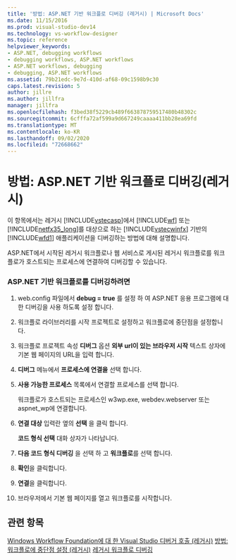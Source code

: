 ```yaml
---
title: '방법: ASP.NET 기반 워크플로 디버깅 (레거시) | Microsoft Docs'
ms.date: 11/15/2016
ms.prod: visual-studio-dev14
ms.technology: vs-workflow-designer
ms.topic: reference
helpviewer_keywords:
- ASP.NET, debugging workflows
- debugging workflows, ASP.NET workflows
- ASP.NET workflows, debugging
- debugging, ASP.NET workflows
ms.assetid: 79b21edc-9e7d-410d-af68-09c1598b9c30
caps.latest.revision: 5
author: jillre
ms.author: jillfra
manager: jillfra
ms.openlocfilehash: f3bed38f5229cb489f663878759517480b48302c
ms.sourcegitcommit: 6cfffa72af599a9d667249caaaa411bb28ea69fd
ms.translationtype: MT
ms.contentlocale: ko-KR
ms.lasthandoff: 09/02/2020
ms.locfileid: "72668662"
---
```

# <a name="how-to-debug-aspnet-based-workflows-legacy"></a>방법: ASP.NET 기반 워크플로 디버깅(레거시)
이 항목에서는 레거시 [!INCLUDE[vstecasp](../includes/vstecasp-md.md)]에서 [!INCLUDE[wf](../includes/wf-md.md)] 또는 [!INCLUDE[netfx35_long](../includes/netfx35-long-md.md)]를 대상으로 하는 [!INCLUDE[vstecwinfx](../includes/vstecwinfx-md.md)] 기반의 [!INCLUDE[wfd1](../includes/wfd1-md.md)] 애플리케이션을 디버깅하는 방법에 대해 설명합니다.

 ASP.NET에서 시작된 레거시 워크플로나 웹 서비스로 게시된 레거시 워크플로를 워크플로가 호스트되는 프로세스에 연결하여 디버깅할 수 있습니다.

### <a name="to-debug-an-aspnet-based-workflow"></a>ASP.NET 기반 워크플로를 디버깅하려면

1. web.config 파일에서 **debug = true** 를 설정 하 여 ASP.NET 응용 프로그램에 대 한 디버깅을 사용 하도록 설정 합니다.

2. 워크플로 라이브러리를 시작 프로젝트로 설정하고 워크플로에 중단점을 설정합니다.

3. 워크플로 프로젝트 속성 **디버그** 옵션 **외부 url이 있는 브라우저 시작** 텍스트 상자에 기본 웹 페이지의 URL을 입력 합니다.

4. **디버그** 메뉴에서 **프로세스에 연결을** 선택 합니다.

5. **사용 가능한 프로세스** 목록에서 연결할 프로세스를 선택 합니다.

     워크플로가 호스트되는 프로세스인 w3wp.exe, webdev.webserver 또는 aspnet_wp에 연결합니다.

6. **연결 대상** 입력란 옆의 **선택** 을 클릭 합니다.

     **코드 형식 선택** 대화 상자가 나타납니다.

7. **다음 코드 형식 디버깅** 을 선택 하 고 **워크플로**를 선택 합니다.

8. **확인**을 클릭합니다.

9. **연결**을 클릭합니다.

10. 브라우저에서 기본 웹 페이지를 열고 워크플로를 시작합니다.

## <a name="see-also"></a>관련 항목
 [Windows Workflow Foundation에 대 한 Visual Studio 디버거 호출 (레거시)](../workflow-designer/invoking-the-visual-studio-debugger-for-windows-workflow-foundation-legacy.md) [방법: 워크플로에 중단점 설정 (레거시)](../workflow-designer/how-to-set-breakpoints-in-workflows-legacy.md) [레거시 워크플로 디버깅](../workflow-designer/debugging-legacy-workflows.md)